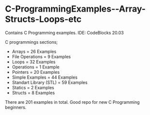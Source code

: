 # C-ProgrammingExamples--Array-Structs-Loops-etc
Contains C Programming examples.
IDE: CodeBlocks 20.03

C programmings sections;
- Arrays = 26 Examples
- File Operations = 9 Examples
- Loops = 32 Examples
- Operations = 1 Example
- Pointers = 20 Examples
- Simple Examples = 44 Examples
- Standart Library (STL) = 59 Examples
- Statics = 2 Examples
- Structs = 8 Examples

There are 201 examples in total. Good repo for new C Programming beginners.

